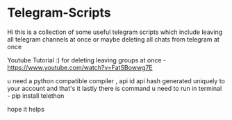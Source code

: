 # Telegram-Scripts
Hi this is a collection of some useful telegram scripts which include leaving all telegram channels at once or maybe deleting all chats from telegram at once 

Youtube Tutorial :)
for deleting leaving groups at once -  https://www.youtube.com/watch?v=FatSBowwg7E

u need a python compatible compiler , api id api hash generated uniquely to your account and that's it
lastly there is command u need to run in terminal -
pip install telethon 


hope it helps
